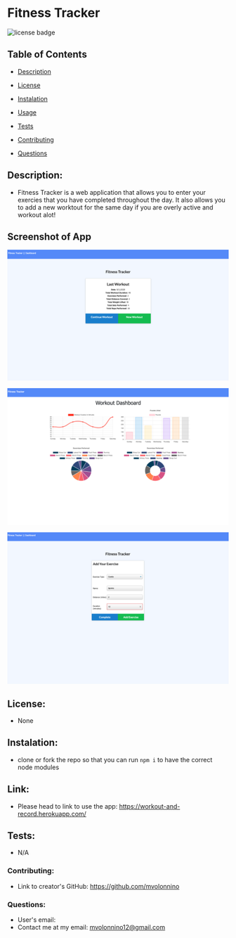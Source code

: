 # Fitness Tracker 
  
  ![license badge](https://img.shields.io/static/v1?label=license&message=None&color=ff69b4)

  ## Table of Contents
  
  * [Description](#description)

  * [License](#license)

  * [Instalation](#instalation)

  * [Usage](#usage)

  * [Tests](#tests)

  * [Contributing](#contributing)

  * [Questions](#questions)
  
  ## Description:
  * Fitness Tracker is a web application that allows you to enter your exercies that you have completed throughout the day. It also allows you to add a new worktout for the same day if you are overly active and workout alot! 

  ## Screenshot of App
  ![Home Page](public/assets/img/Screen%20Shot%202020-09-12%20at%203.55.06%20PM.png)

  ![Stats Page](public/assets/img/Screen%20Shot%202020-09-12%20at%203.56.47%20PM.png)

  ![Add Workout](public/assets/img/Screen%20Shot%202020-09-12%20at%203.58.21%20PM.png)
    
  ## License: 
  * None
    
  ## Instalation:
  * clone or fork the repo so that you can run `npm i` to have the correct node modules 
  
  ## Link:
  * Please head to link to use the app: https://workout-and-record.herokuapp.com/
    
  ## Tests: 
  * N/A

  ### Contributing: 
  * Link to creator's GitHub: https://github.com/mvolonnino
  

  ### Questions:
  * User's email: 
  * Contact me at my email: mvolonnino12@gmail.com


